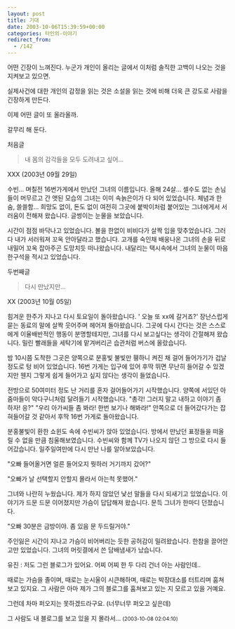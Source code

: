 ```yaml
---
layout: post
title: 기대
date: 2003-10-06T15:39:59+00:00
categories: 타인의-이야기
redirect_from:
  - /142
---
```


어떤 긴장이 느껴진다. 누군가 개인이 올리는 글에서 이처럼 솔직한 고백이 나오는 것을 지켜보고 있으면.

실제사건에 대한 개인의 감정을 읽는 것은 소설을 읽는 것에 비해 더욱 큰 강도로 사람을 긴장하게 만든다.

이제 어떤 글이 또 올라올까.

갈무리 해 둔다.

처음글

> 내 몸의 감각들을 모두 도려내고 싶어...

XXX (2003년 09월 29일)

수빈... 며칠전 16번가게에서 만났던 그녀의 이름입니다. 올해 24살... 셀수도 없는 손님들이 머무르고 간 앳된 모습의 그녀는 이미 속늙은이가 다 되어 있었습니다. 체념과 한숨, 쓸쓸함... 희망도 없이, 돈도 없이 여전히 그곳에 붙박이처럼 붙어있는 그녀에게서 서러움이 전해져 왔습니다. 글썽이는 눈물을 보았습니다.

시간이 점점 바닥나고 있었습니다. 볼을 한없이 비비다가 살짝 입을 맞추었습니다. 그러다 내가 서러워져 꼬옥 안아달라고 했습니다. 고개를 숙인채 배웅나온 그녀의 손을 뒤로 내밀어 꼬옥 잡아주곤 도망치듯 떠나왔습니다. 내달리는 택시속에서 그녀의 눈물이 마음 한구석을 적시고 있었습니다.

두번째글

> 다시 만났지만...

XX (2003년 10월 05일)

힘겨운 한주가 지나고 다시 토요일이 돌아왔습니다. ' 오늘 또 xx에 갈거죠?' 장난스럽게 묻는 동료의 말에 살짝 웃어주며 헤어져 돌아왔습니다. 그곳에 다시 간다는 것은 스스로에게 이율배반적인 행동이 분명할테지만, 그녀를 다시 보고싶다는 생각이 간절해져 왔습니다. 밀린 빨래들을 세탁기에 맡겨버리곤 습관처럼 버스에 올랐습니다.

밤 10시쯤 도착한 그곳은 양쪽으로 분홍빛 불빛만 휑하니 켜진 채 걸어 들어가기가 겁날 정도로 텅 비어 있었습니다. 16번 가게는 입구에 있어 후딱 뛰면 무난히 들어갈 수 있겠지만 웬지 그렇게 쉽게 들어가고 싶지 않다는 생각이 들었습니다.

전방으로 50여미터 정도 난 거리를 혼자 걸어들어가기 시작했습니다. 양쪽에 서있던 아줌마들이 악다구니처럼 달려들기 시작했습니다. "총각! 그러지 말고 내하고 이야기 좀 하자! 응?" "우리 아가씨들 좀 봐라! 한번 보기나 해봐라!" 안쪽으로 더 들어갔다가는 잡혀들어갈 것 같아서 후딱 16번 가게로 돌아왔습니다.

분홍불빛이 환한 쇼윈도 속에 수빈씨가 앉아 있었습니다. 방에서 만났던 표정들을 떠올릴 수 없을 만큼 침울해보였습니다. 수빈씨와 함께 TV가 나오지 않던 그 방으로 다시 들어갔습니다. 일주일여만에 다시 만난 나를 알아보았습니다.

"오빠 들어올거면 얼른 들어오지 뭣하러 거기까지 갔어?"

"오빠가 날 선택할지 안할지 몰라서 아는척 못했어."

그녀와 나란히 누웠습니다. 제가 하지 않았던 낯선 말들을 다시 되새기고 있었습니다. 이야기가 드문 드문 이어졌지만 가슴이 답답해져 왔습니다. 문득 그녀가 한마디 던졌습니다.

"오빠 30분은 금방이야. 좀 있음 문 두드릴거야."

주인잃은 시간이 지나고 가슴이 비어버리는 듯한 공허감이 밀려왔습니다. 한참을 끌어안고만 있었습니다. 그녀의 머릿결에서 쓴 담배냄새가 났습니다.


<div id=comments>
<div class=comment>
<!--- cmt:299 --->
<!--- mail: --->
<!--- parent:0 --->
유진 : 
저도 그런 블로그가 있어요.
어찌 어찌 한 두 다리 건너 아는 사람인데..

때로는 가슴을 졸이며, 때로는 눈시울이 시큰해하며, 때로는 박장대소를 터트리며 훔쳐보고 있지요.
그 사람은 아마 제가 그의 블로그를 훔쳐보고 있는 지 모르고 있을 거예요.

그런데 차마 퍼오지는 못하겠드라구요.
(너무너무 퍼오고 싶은데)

그 사람도 내 블로그를 보고 있을 지 몰라서...
 <small>(2003-10-08 02:04:10)</small>
</div>
</div>
